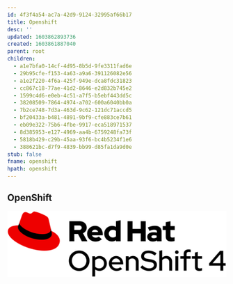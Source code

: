 ```yaml
---
id: 4f3f4a54-ac7a-42d9-9124-32995af66b17
title: Openshift
desc: ''
updated: 1603862893736
created: 1603861887040
parent: root
children:
  - a1e7bfa0-14cf-4d95-8b5d-9fe3311fad6e
  - 29b95cfe-f153-4a63-a9a6-391126082e56
  - a1e2f220-4f6a-425f-949e-dca8fdc31823
  - cc867c18-77ae-41d2-8646-e2d832b745e2
  - 1599c4d6-e0eb-4c51-a7f5-b5ebf443dd5c
  - 38208509-7864-4974-a702-600a6040bb0a
  - 7b2ce748-7d3a-463d-9c62-121dc71accd5
  - bf20433a-b481-4891-9bf9-cfe883ce7b61
  - eb09e322-75b6-4fbe-9917-eca518971537
  - 8d385953-e127-4969-aa4b-6759248fa73f
  - 5818b429-c29b-45aa-93f6-bc4b5234f1e6
  - 388621bc-d7f9-4839-bb99-d85fa1da9d0e
stub: false
fname: openshift
hpath: openshift
---
```

## OpenShift

![](/assets/images/logo.png)

